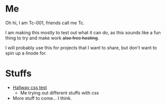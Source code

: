 # Me

Oh hi, I am Tc-001, friends call me Tc.
 
I am making this mostly to test out what it can do, as this sounds like a fun thing to try and make work ~~also free hosting~~. 

I will probably use this for projects that I want to share, but don't want to spin up a linode for.


# Stuffs
* [Hallway css test](demos/hallway/index.html)
    * Me trying out different stuffs with css
* More stuff to come... I think.

